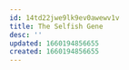```yaml
---
id: 14td22jwe9lk9ev0awewv1v
title: The Selfish Gene
desc: ''
updated: 1660194856655
created: 1660194856655
---
```

